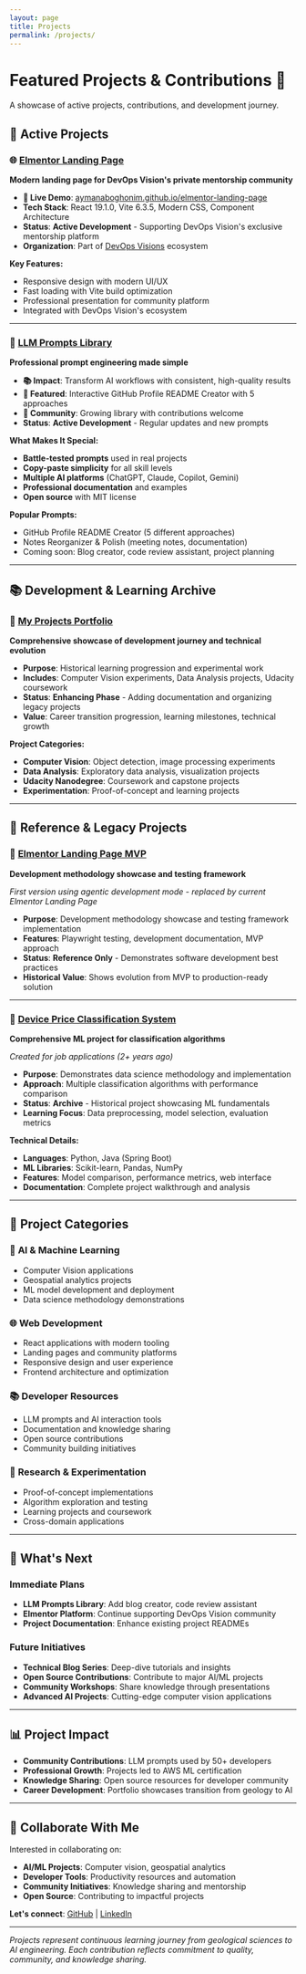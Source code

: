 ```yaml
---
layout: page
title: Projects
permalink: /projects/
---
```


# Featured Projects & Contributions 🚀

A showcase of active projects, contributions, and development journey.

## 🌟 Active Projects

### 🌐 [Elmentor Landing Page](https://github.com/aymanaboghonim/elmentor-landing-page) 
**Modern landing page for DevOps Vision's private mentorship community**

- **🚀 Live Demo**: [aymanaboghonim.github.io/elmentor-landing-page](https://aymanaboghonim.github.io/elmentor-landing-page)
- **Tech Stack**: React 19.1.0, Vite 6.3.5, Modern CSS, Component Architecture
- **Status**: **Active Development** - Supporting DevOps Vision's exclusive mentorship platform
- **Organization**: Part of [DevOps Visions](https://github.com/DevOpsVisions) ecosystem

**Key Features:**
- Responsive design with modern UI/UX
- Fast loading with Vite build optimization
- Professional presentation for community platform
- Integrated with DevOps Vision's ecosystem

---

### 🤖 [LLM Prompts Library](https://github.com/aymanaboghonim/llm-prompts)
**Professional prompt engineering made simple**

- **📚 Impact**: Transform AI workflows with consistent, high-quality results
- **🎯 Featured**: Interactive GitHub Profile README Creator with 5 approaches
- **🚀 Community**: Growing library with contributions welcome
- **Status**: **Active Development** - Regular updates and new prompts

**What Makes It Special:**
- **Battle-tested prompts** used in real projects
- **Copy-paste simplicity** for all skill levels  
- **Multiple AI platforms** (ChatGPT, Claude, Copilot, Gemini)
- **Professional documentation** and examples
- **Open source** with MIT license

**Popular Prompts:**
- GitHub Profile README Creator (5 different approaches)
- Notes Reorganizer & Polish (meeting notes, documentation)
- Coming soon: Blog creator, code review assistant, project planning

---

## 📚 Development & Learning Archive

### 💼 [My Projects Portfolio](https://github.com/aymanaboghonim/My_Projects)
**Comprehensive showcase of development journey and technical evolution**

- **Purpose**: Historical learning progression and experimental work
- **Includes**: Computer Vision experiments, Data Analysis projects, Udacity coursework
- **Status**: **Enhancing Phase** - Adding documentation and organizing legacy projects
- **Value**: Career transition progression, learning milestones, technical growth

**Project Categories:**
- **Computer Vision**: Object detection, image processing experiments
- **Data Analysis**: Exploratory data analysis, visualization projects
- **Udacity Nanodegree**: Coursework and capstone projects
- **Experimentation**: Proof-of-concept and learning projects

---

## 📁 Reference & Legacy Projects

### 🔧 [Elmentor Landing Page MVP](https://github.com/aymanaboghonim/elmentor-landing-page-mvp)
**Development methodology showcase and testing framework**

*First version using agentic development mode - replaced by current Elmentor Landing Page*

- **Purpose**: Development methodology showcase and testing framework implementation
- **Features**: Playwright testing, development documentation, MVP approach
- **Status**: **Reference Only** - Demonstrates software development best practices
- **Historical Value**: Shows evolution from MVP to production-ready solution

---

### 🤖 [Device Price Classification System](https://github.com/aymanaboghonim/Devices_Price_Classification_System)
**Comprehensive ML project for classification algorithms**

*Created for job applications (2+ years ago)*

- **Purpose**: Demonstrates data science methodology and implementation
- **Approach**: Multiple classification algorithms with performance comparison
- **Status**: **Archive** - Historical project showcasing ML fundamentals
- **Learning Focus**: Data preprocessing, model selection, evaluation metrics

**Technical Details:**
- **Languages**: Python, Java (Spring Boot)
- **ML Libraries**: Scikit-learn, Pandas, NumPy
- **Features**: Model comparison, performance metrics, web interface
- **Documentation**: Complete project walkthrough and analysis

---

## 🎯 Project Categories

### 🤖 **AI & Machine Learning**
- Computer Vision applications
- Geospatial analytics projects
- ML model development and deployment
- Data science methodology demonstrations

### 🌐 **Web Development**
- React applications with modern tooling
- Landing pages and community platforms
- Responsive design and user experience
- Frontend architecture and optimization

### 📚 **Developer Resources**
- LLM prompts and AI interaction tools
- Documentation and knowledge sharing
- Open source contributions
- Community building initiatives

### 🔬 **Research & Experimentation**
- Proof-of-concept implementations
- Algorithm exploration and testing
- Learning projects and coursework
- Cross-domain applications

---

## 🚀 What's Next

### **Immediate Plans**
- **LLM Prompts Library**: Add blog creator, code review assistant
- **Elmentor Platform**: Continue supporting DevOps Vision community
- **Project Documentation**: Enhance existing project READMEs

### **Future Initiatives**
- **Technical Blog Series**: Deep-dive tutorials and insights
- **Open Source Contributions**: Contribute to major AI/ML projects
- **Community Workshops**: Share knowledge through presentations
- **Advanced AI Projects**: Cutting-edge computer vision applications

---

## 📊 Project Impact

- **Community Contributions**: LLM prompts used by 50+ developers
- **Professional Growth**: Projects led to AWS ML certification
- **Knowledge Sharing**: Open source resources for developer community
- **Career Development**: Portfolio showcases transition from geology to AI

---

## 🤝 Collaborate With Me

Interested in collaborating on:
- **AI/ML Projects**: Computer vision, geospatial analytics
- **Developer Tools**: Productivity resources and automation
- **Community Initiatives**: Knowledge sharing and mentorship
- **Open Source**: Contributing to impactful projects

**Let's connect**: [GitHub](https://github.com/aymanaboghonim) | [LinkedIn](https://linkedin.com/in/ayman-aboghonim)

---

*Projects represent continuous learning journey from geological sciences to AI engineering. Each contribution reflects commitment to quality, community, and knowledge sharing.*

